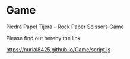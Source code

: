 # Game
Piedra Papel Tijera - Rock Paper Scissors Game

Please find out hereby the link

https://nurial8425.github.io/Game/script.js
